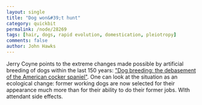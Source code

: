 ```yaml
---
layout: single 
title: "Dog won&#39;t hunt" 
category: quickbit
permalink: /node/28269
tags: [hair, dogs, rapid evolution, domestication, pleiotropy] 
comments: false 
author: John Hawks 
---
```



Jerry Coyne points to the extreme changes made possible by artificial breeding of dogs within the last 150 years: <a href="http://whyevolutionistrue.wordpress.com/2011/11/13/dog-breeding-the-debasement-of-the-american-cocker-spaniel/">"Dog breeding: the debasement of the American cocker spaniel"</a>. One can look at the situation as an ecological change: former working dogs are now selected for their appearance much more than for their ability to do their former jobs. WIth attendant side effects.



